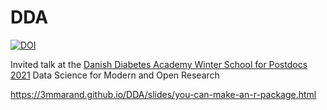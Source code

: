 
# DDA

<!-- badges: start -->
[![DOI](https://zenodo.org/badge/424538988.svg)](https://zenodo.org/badge/latestdoi/424538988)
<!-- badges: end -->

Invited talk at the [Danish Diabetes Academy Winter School for Postdocs 2021](https://www.danishdiabetesacademy.dk/events/dda-winter-school-postdocs-2021#programme)
Data Science for Modern and Open Research

https://3mmarand.github.io/DDA/slides/you-can-make-an-r-package.html
